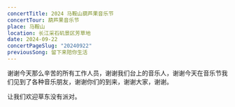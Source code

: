 ```yaml
---
concertTitle: 2024 马鞍山葫芦果音乐节
concertTour: 葫芦果音乐节
place: 马鞍山
location: 长江采石矶景区芳草地
date: 2024-09-22
concertPageSlug: "20240922"
previousSong: 留下来陪你生活
---
```

谢谢今天那么辛苦的所有工作人员，谢谢我们台上的音乐人，谢谢今天在音乐节我们见到了各种音乐朋友，谢谢你们的到来，谢谢大家，谢谢。

让我们欢迎草东没有派对。